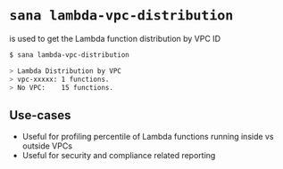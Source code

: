 # `sana lambda-vpc-distribution`

is used to get the Lambda function distribution by VPC ID

```sh
$ sana lambda-vpc-distribution

> Lambda Distribution by VPC
> vpc-xxxxx: 1 functions.
> No VPC:    15 functions.
```

## Use-cases

- Useful for profiling percentile of Lambda functions running inside vs outside VPCs
- Useful for security and compliance related reporting
